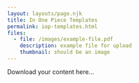 ```yaml
---
layout: layouts/page.njk
title: In One Piece Templates
permalink: iop-templates.html
files:
  - file: /images/example-file.pdf
    description: example file for upload
    thumbnail: should be an image
---
```

Download your content here...